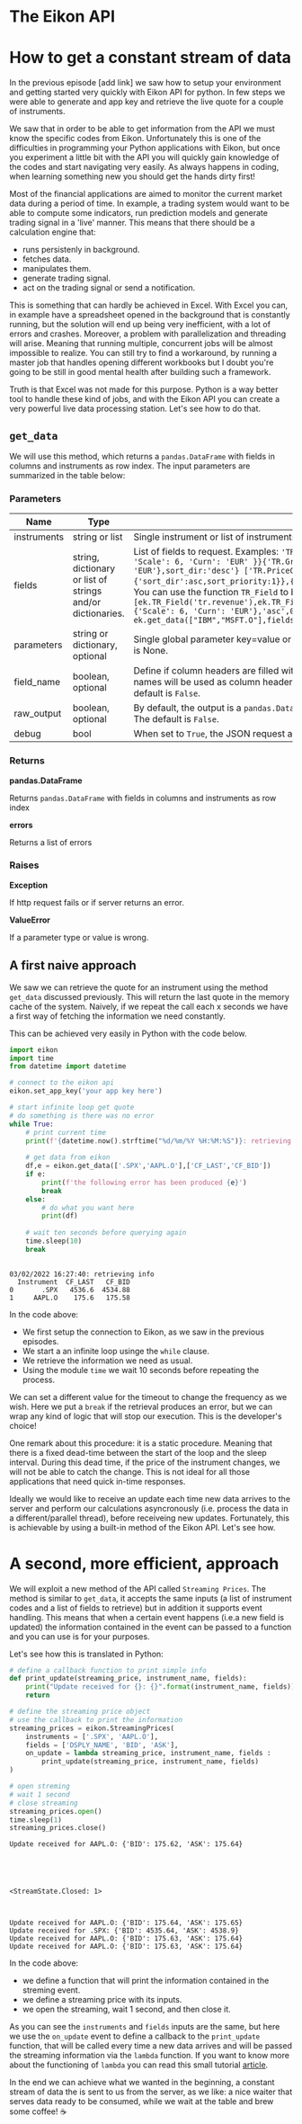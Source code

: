 # The Eikon API

# How to get a constant stream of data

In the previous episode [add link] we saw how to setup your environment and getting started very quickly with Eikon API for python. In few steps we were able to generate and app key and retrieve the live quote for a couple of instruments.

We saw that in order to be able to get information from the API we must know the specific codes from Eikon. Unfortunately this is one of the difficulties in programming your Python applications with Eikon, but once you experiment a little bit with the API you will quickly gain knowledge of the codes and start navigating very easily. As always happens in coding, when learning something new you should get the hands dirty first!

Most of the financial applications are aimed to monitor the current market data during a period of time. In example, a trading system would want to be able to compute some indicators, run prediction models and generate trading signal in a 'live' manner. This means that there should be a calculation engine that:

- runs persistenly in background.
- fetches data.
- manipulates them.  
- generate trading signal.
- act on the trading signal or send a notification.

This is something that can hardly be achieved in Excel. With Excel you can, in example have a spreadsheet opened in the background that is constantly running, but the solution will end up being very inefficient, with a lot of errors and crashes. Moreover, a problem with parallelization and threading will arise. Meaning that running multiple, concurrent jobs will be almost impossible to realize. You can still try to find a workaround, by running a master job that handles opening different workbooks but I doubt you're going to be still in good mental health after building such a framework.

Truth is that Excel was not made for this purpose. Python is a way better tool to handle these kind of jobs, and with the Eikon API you can create a very powerful live data processing station. Let's see how to do that. 

## ```get_data```
We will use this method, which returns a ```pandas.DataFrame``` with fields in columns and instruments as row index. The input parameters are summarized in the table below:

### Parameters

| Name | Type | Description |
| ---- | ---- | ----------- |
| instruments | string or list | Single instrument or list of instruments to request. |
|fields | string, dictionary or list of strings and/or dictionaries.|List of fields to request. Examples: ```'TR.PriceClose' {'TR.GrossProfit': { 'params':{ 'Scale': 6, 'Curn': 'EUR' }}{'TR.GrossProfit': { 'params':{ 'Scale': 6, 'Curn': 'EUR'},sort_dir:'desc'} ['TR.PriceClose','TR.PriceOpen'][{'TR.PriceClose':{'sort_dir':asc,sort_priority:1}},{'TR.PriceOpen':{'sort_dir':asc,sort_priority:0}}```. You can use the function ```TR_Field``` to build the fields: ``` >>> fields =[ek.TR_Field('tr.revenue'),ek.TR_Field('tr.open','asc',1),ek.TR_Field('TRGrossProfit',{'Scale': 6, 'Curn': 'EUR'},'asc',0)] >>> data, err = ek.get_data(["IBM","MSFT.O"],fields).```
 | parameters| string or dictionary, optional| Single global parameter key=value or dictionary of global parameters to request. The default is None.|
|field_name| boolean, optional|Define if column headers are filled with field name or display names. If ```True``` value, field names will be used as column headers. Otherwise, the full display name will be used. The default is ```False```.|
|raw_output| boolean, optional| By default, the output is a  ```pandas.DataFrame```. Set raw_output=True to get data in JSON format. The default is ```False```.|
|debug |bool| When set to ```True```, the JSON request and response are printed. The default value is ```False```.|

### Returns
**pandas.DataFrame**

Returns ```pandas.DataFrame``` with fields in columns and instruments as row index

**errors**

Returns a list of errors

### Raises
**Exception**

If http request fails or if server returns an error.

**ValueError**

If a parameter type or value is wrong.

## A first naive approach

We saw we can retrieve the quote for an instrument using the method ```get_data``` discussed previously. This will return the last quote in the memory cache of the system. Naively, if we repeat the call each x seconds we have a first way of fetching the information we need constantly.

This can be achieved very easily in Python with the code below. 


```python
import eikon
import time
from datetime import datetime

# connect to the eikon api
eikon.set_app_key('your app key here')

# start infinite loop get quote
# do something is there was no error
while True:
    # print current time
    print(f'{datetime.now().strftime("%d/%m/%Y %H:%M:%S")}: retrieving info')
    
    # get data from eikon
    df,e = eikon.get_data(['.SPX','AAPL.O'],['CF_LAST','CF_BID'])
    if e:
        print(f'the following error has been produced {e}')
        break
    else:
        # do what you want here 
        print(df)
    
    # wait ten seconds before querying again
    time.sleep(10) 
    break
    

```

    03/02/2022 16:27:40: retrieving info
      Instrument  CF_LAST   CF_BID
    0       .SPX   4536.6  4534.88
    1     AAPL.O    175.6   175.58
    

In the code above: 
- We first setup the connection to Eikon, as we saw in the previous episodes.
- We start a an infinite loop usinge the ```while``` clause.
- We retrieve the information we need as usual.
- Using the module ```time``` we wait 10 seconds before repeating the process.

We can set a different value for the timeout to change the frequency as we wish. Here we put a ```break``` if the retrieval produces an error, but we can wrap any kind of logic that will stop our execution. This is the developer's choice!

One remark about this procedure: it is a static procedure. Meaning that there is a fixed dead-time between the start of the loop and the sleep interval. During this dead time, if the price of the instrument changes, we will not be able to catch the change. This is not ideal for all those applications that need quick in-time responses.

Ideally we would like to receive an update each time new data arrives to the server and perform our calculations asyncronously (i.e. process the data in a different/parallel thread), before receiveing new updates. Fortunately, this is achievable by using a built-in method of the Eikon API. Let's see how.

# A second, more efficient, approach

We will exploit a new method of the API called ```Streaming Prices```. The method is similar to ```get_data```, it accepts the same inputs (a list of instrument codes and a list of fields to retrieve) but in addition it supports event handling. This means that when a certain event happens (i.e.a new field is updated) the information contained in the event can be passed to a function and you can use is for your purposes. 

Let's see how this is translated in Python:



```python
# define a callback function to print simple info
def print_update(streaming_price, instrument_name, fields):
    print("Update received for {}: {}".format(instrument_name, fields))
    return

# define the streaming price object
# use the callback to print the information
streaming_prices = eikon.StreamingPrices(
    instruments = ['.SPX', 'AAPL.O'], 
    fields = ['DSPLY_NAME', 'BID', 'ASK'],
    on_update = lambda streaming_price, instrument_name, fields :  
        print_update(streaming_price, instrument_name, fields)
)

# open streming
# wait 1 second
# close streaming
streaming_prices.open()
time.sleep(1)
streaming_prices.close()
```

    Update received for AAPL.O: {'BID': 175.62, 'ASK': 175.64}
    




    <StreamState.Closed: 1>



    Update received for AAPL.O: {'BID': 175.64, 'ASK': 175.65}
    Update received for .SPX: {'BID': 4535.64, 'ASK': 4538.9}
    Update received for AAPL.O: {'BID': 175.63, 'ASK': 175.64}
    Update received for AAPL.O: {'BID': 175.63, 'ASK': 175.64}
    

In the code above:
- we define a function that will print the information contained in the streming event.
- we define a streaming price with its inputs.
- we open the streaming, wait 1 second, and then close it.

As you can see the ```instruments``` and ```fields``` inputs are the same, but here we use the ```on_update``` event to define a callback to the ```print_update``` function, that will be called every time a new data arrives and will be passed the streaming information via the ```lambda``` function. If you want to know more about the functioning of ```lambda``` you can read this small tutorial [article](https://www.w3schools.com/python/python_lambda.asp). 

In the end we can achieve what we wanted in the beginning, a constant stream of data the is sent to us from the server, as we like: a nice waiter that serves data ready to be consumed, while we wait at the table and brew some coffee! ☕
